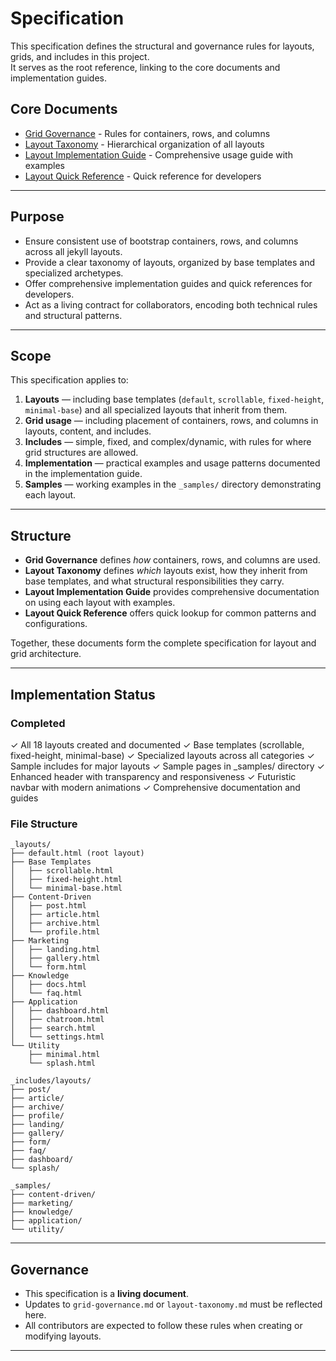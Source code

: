 # Specification

This specification defines the structural and governance rules for layouts, grids, and includes in this project.  
It serves as the root reference, linking to the core documents and implementation guides.

## Core Documents

- [Grid Governance](./layout-grid-governance.md) - Rules for containers, rows, and columns
- [Layout Taxonomy](./layout-taxonomy.md) - Hierarchical organization of all layouts
- [Layout Implementation Guide](./layout-implementation-guide.md) - Comprehensive usage guide with examples
- [Layout Quick Reference](./layout-quick-reference.md) - Quick reference for developers

---

## Purpose
- Ensure consistent use of bootstrap containers, rows, and columns across all jekyll layouts.  
- Provide a clear taxonomy of layouts, organized by base templates and specialized archetypes.  
- Offer comprehensive implementation guides and quick references for developers.
- Act as a living contract for collaborators, encoding both technical rules and structural patterns.  

---

## Scope
This specification applies to:
1. **Layouts** — including base templates (`default`, `scrollable`, `fixed-height`, `minimal-base`) and all specialized layouts that inherit from them.  
2. **Grid usage** — including placement of containers, rows, and columns in layouts, content, and includes.  
3. **Includes** — simple, fixed, and complex/dynamic, with rules for where grid structures are allowed.
4. **Implementation** — practical examples and usage patterns documented in the implementation guide.
5. **Samples** — working examples in the `_samples/` directory demonstrating each layout.

---

## Structure
- **Grid Governance** defines *how* containers, rows, and columns are used.  
- **Layout Taxonomy** defines *which* layouts exist, how they inherit from base templates, and what structural responsibilities they carry.
- **Layout Implementation Guide** provides comprehensive documentation on using each layout with examples.
- **Layout Quick Reference** offers quick lookup for common patterns and configurations.

Together, these documents form the complete specification for layout and grid architecture.

---

## Implementation Status

### Completed
✓ All 18 layouts created and documented
✓ Base templates (scrollable, fixed-height, minimal-base)
✓ Specialized layouts across all categories
✓ Sample includes for major layouts
✓ Sample pages in _samples/ directory
✓ Enhanced header with transparency and responsiveness
✓ Futuristic navbar with modern animations
✓ Comprehensive documentation and guides

### File Structure
```
_layouts/
├── default.html (root layout)
├── Base Templates
│   ├── scrollable.html
│   ├── fixed-height.html
│   └── minimal-base.html
├── Content-Driven
│   ├── post.html
│   ├── article.html
│   ├── archive.html
│   └── profile.html
├── Marketing
│   ├── landing.html
│   ├── gallery.html
│   └── form.html
├── Knowledge
│   ├── docs.html
│   └── faq.html
├── Application
│   ├── dashboard.html
│   ├── chatroom.html
│   ├── search.html
│   └── settings.html
└── Utility
    ├── minimal.html
    └── splash.html

_includes/layouts/
├── post/
├── article/
├── archive/
├── profile/
├── landing/
├── gallery/
├── form/
├── faq/
├── dashboard/
└── splash/

_samples/
├── content-driven/
├── marketing/
├── knowledge/
├── application/
└── utility/
```

---

## Governance
- This specification is a **living document**.  
- Updates to `grid-governance.md` or `layout-taxonomy.md` must be reflected here.  
- All contributors are expected to follow these rules when creating or modifying layouts.  

---